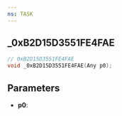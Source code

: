```yaml
---
ns: TASK
---
```

## _0xB2D15D3551FE4FAE

```c
// 0xB2D15D3551FE4FAE
void _0xB2D15D3551FE4FAE(Any p0);
```

## Parameters
* **p0**:
